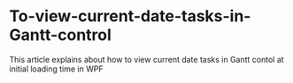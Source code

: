 # To-view-current-date-tasks-in-Gantt-control
This article explains about how to view current date tasks in Gantt contol at initial loading time in WPF
